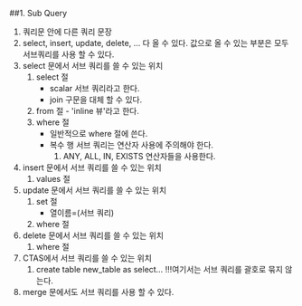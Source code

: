 ##1. Sub Query
1. 쿼리문 안에 다른 쿼리 문장
2. select, insert, update, delete, … 다 올 수 있다. 값으로 올 수 있는 부분은 모두 서브쿼리를 사용 할 수 있다.
3. select 문에서 서브 쿼리를 쓸 수 있는 위치
	1. select 절
		* scalar 서브 쿼리라고 한다.
		* join 구문을 대체 할 수 있다.
	2. from 절 - 'inline 뷰'라고 한다.
	3. where 절
		* 일반적으로 where 절에 쓴다.
		* 복수 행 서브 쿼리는 연산자 사용에 주의해야 한다.
			1. ANY, ALL, IN, EXISTS 연산자들을 사용한다.
4. insert 문에서 서브 쿼리를 쓸 수 있는 위치
	1. values 절
5. update 문에서 서브 쿼리를 쓸 수 있는 위치
	1. set 절
		* 열이름=(서브 쿼리)
	2. where 절
6. delete 문에서 서브 쿼리를 쓸 수 있는 위치
	1. where 절
7. CTAS에서 서브 쿼리를 쓸 수 있는 위치
	1. create table new_table as select… !!!여기서는 서브 쿼리를 괄호로 묶지 않는다.
8. merge 문에서도 서브 쿼리를 사용 할 수 있다.
